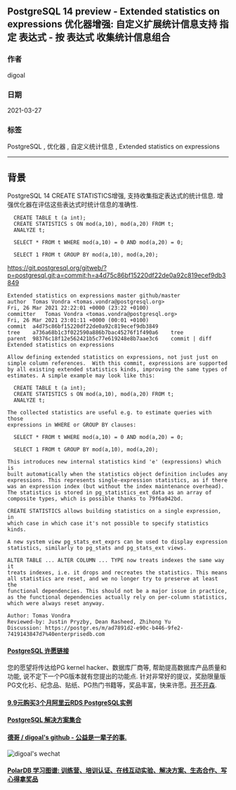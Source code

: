 ## PostgreSQL 14 preview - Extended statistics on expressions 优化器增强: 自定义扩展统计信息支持 指定 表达式 - 按 表达式 收集统计信息组合  
              
### 作者              
digoal              
              
### 日期              
2021-03-27              
              
### 标签              
PostgreSQL , 优化器 , 自定义统计信息 , Extended statistics on expressions    
              
----              
              
## 背景      
PostgreSQL 14 CREATE STATISTICS增强, 支持收集指定表达式的统计信息. 增强优化器在评估这些表达式时统计信息的准确性.   
  
```  
  CREATE TABLE t (a int);  
  CREATE STATISTICS s ON mod(a,10), mod(a,20) FROM t;  
  ANALYZE t;  
  
  SELECT * FROM t WHERE mod(a,10) = 0 AND mod(a,20) = 0;  
  
  SELECT 1 FROM t GROUP BY mod(a,10), mod(a,20);    
```  
  
https://git.postgresql.org/gitweb/?p=postgresql.git;a=commit;h=a4d75c86bf15220df22de0a92c819ecef9db3849    
  
```  
Extended statistics on expressions master github/master  
author	Tomas Vondra <tomas.vondra@postgresql.org>	  
Fri, 26 Mar 2021 22:22:01 +0000 (23:22 +0100)  
committer	Tomas Vondra <tomas.vondra@postgresql.org>	  
Fri, 26 Mar 2021 23:01:11 +0000 (00:01 +0100)  
commit	a4d75c86bf15220df22de0a92c819ecef9db3849  
tree	a736a68b1c3f022590a886b7bac45276f1f490a6	tree  
parent	98376c18f12e562421b5c77e619248e8b7aae3c6	commit | diff  
Extended statistics on expressions  
  
Allow defining extended statistics on expressions, not just just on  
simple column references.  With this commit, expressions are supported  
by all existing extended statistics kinds, improving the same types of  
estimates. A simple example may look like this:  
  
  CREATE TABLE t (a int);  
  CREATE STATISTICS s ON mod(a,10), mod(a,20) FROM t;  
  ANALYZE t;  
  
The collected statistics are useful e.g. to estimate queries with those  
expressions in WHERE or GROUP BY clauses:  
  
  SELECT * FROM t WHERE mod(a,10) = 0 AND mod(a,20) = 0;  
  
  SELECT 1 FROM t GROUP BY mod(a,10), mod(a,20);  
  
This introduces new internal statistics kind 'e' (expressions) which is  
built automatically when the statistics object definition includes any  
expressions. This represents single-expression statistics, as if there  
was an expression index (but without the index maintenance overhead).  
The statistics is stored in pg_statistics_ext_data as an array of  
composite types, which is possible thanks to 79f6a942bd.  
  
CREATE STATISTICS allows building statistics on a single expression, in  
which case in which case it's not possible to specify statistics kinds.  
  
A new system view pg_stats_ext_exprs can be used to display expression  
statistics, similarly to pg_stats and pg_stats_ext views.  
  
ALTER TABLE ... ALTER COLUMN ... TYPE now treats indexes the same way it  
treats indexes, i.e. it drops and recreates the statistics. This means  
all statistics are reset, and we no longer try to preserve at least the  
functional dependencies. This should not be a major issue in practice,  
as the functional dependencies actually rely on per-column statistics,  
which were always reset anyway.  
  
Author: Tomas Vondra  
Reviewed-by: Justin Pryzby, Dean Rasheed, Zhihong Yu  
Discussion: https://postgr.es/m/ad7891d2-e90c-b446-9fe2-7419143847d7%40enterprisedb.com  
```  
  
  
#### [PostgreSQL 许愿链接](https://github.com/digoal/blog/issues/76 "269ac3d1c492e938c0191101c7238216")
您的愿望将传达给PG kernel hacker、数据库厂商等, 帮助提高数据库产品质量和功能, 说不定下一个PG版本就有您提出的功能点. 针对非常好的提议，奖励限量版PG文化衫、纪念品、贴纸、PG热门书籍等，奖品丰富，快来许愿。[开不开森](https://github.com/digoal/blog/issues/76 "269ac3d1c492e938c0191101c7238216").  
  
  
#### [9.9元购买3个月阿里云RDS PostgreSQL实例](https://www.aliyun.com/database/postgresqlactivity "57258f76c37864c6e6d23383d05714ea")
  
  
#### [PostgreSQL 解决方案集合](https://yq.aliyun.com/topic/118 "40cff096e9ed7122c512b35d8561d9c8")
  
  
#### [德哥 / digoal's github - 公益是一辈子的事.](https://github.com/digoal/blog/blob/master/README.md "22709685feb7cab07d30f30387f0a9ae")
  
  
![digoal's wechat](../pic/digoal_weixin.jpg "f7ad92eeba24523fd47a6e1a0e691b59")
  
  
#### [PolarDB 学习图谱: 训练营、培训认证、在线互动实验、解决方案、生态合作、写心得拿奖品](https://www.aliyun.com/database/openpolardb/activity "8642f60e04ed0c814bf9cb9677976bd4")
  
